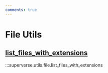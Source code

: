 ```yaml
---
comments: true
---
```


# File Utils

<div class="md-typeset">
    <h2><a href="#superverse.utils.file.list_files_with_extensions">list_files_with_extensions</a></h2>
</div>

:::superverse.utils.file.list_files_with_extensions

